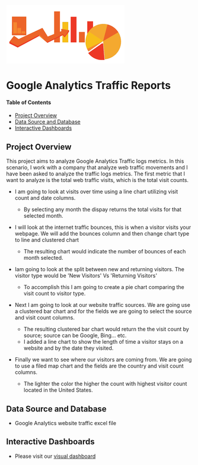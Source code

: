 ![header_pic](images/WebAnalytics.png)

# Google Analytics Traffic Reports

#### Table of Contents  

* [Project Overview](#project-overview)
* [Data Source and Database](#Data-Source-and-Database)
* [Interactive Dashboards](#Interactive-Dashboards)

## Project Overview
This project aims to analyze Google Analytics Traffic logs metrics. In this scenario, I work with a company that analyze web traffic movements and I have
been asked to analyze the traffic logs metrics. The first metric that I want to analyze is the total web traffic visits, which is the total visit counts.
- I am going to look at visits over time using a line chart utilizing visit count and date columns.
	- By selecting any month the dispay returns the total visits for that selected month.
- I will look at the internet traffic bounces, this is when a visitor visits your webpage. We will add the bounces column and then change chart type to line and clustered chart	
	- The resulting chart would indicate the number of bounces of each month selected.
	
- Iam going to look at the split between new and returning visitors. The visitor type would be 'New Visitors' Vs 'Returning Visitors'
	- To accomplish this I am going to create a pie chart comparing the visit count to visitor type.
	
- Next I am going to look at our website traffic sources. We are going use a clustered bar chart and for the fields we are going to select the source and visit count columns.
	- The resulting clustered bar chart would return the the visit count by source; source can be Google, Bing... etc.
	- I added a line chart to show the length of time a visitor stays on a website and by the date they visited.
	
- Finally we want to see where our visitors are coming from. We are going to use a filed map chart and the fields are the country and visit count columns.
	- The lighter the color the higher the count with highest visitor count located in the United States.

## Data Source and Database
- Google Analytics website traffic excel file

## Interactive Dashboards
- Please visit our [visual dashboard](https://app.powerbi.com/groups/me/reports/ecee17ed-a02d-408f-9213-1d1d7538f119/ReportSection?noSignUpCheck=1&redirectedFromSignup=1&ScenarioId=signup)
